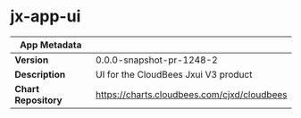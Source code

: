 # jx-app-ui

|App Metadata||
|---|---|
| **Version** | 0.0.0-snapshot-pr-1248-2 |
| **Description** | UI for the CloudBees Jxui V3 product |
| **Chart Repository** | https://charts.cloudbees.com/cjxd/cloudbees |
